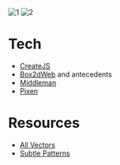 ![1](http://duncanbeevers.com/mazeoid/screenshots/1.png)
![2](http://duncanbeevers.com/mazeoid/screenshots/2.png)

Tech
=
  * [CreateJS](http://www.createjs.com/)
  * [Box2dWeb](https://code.google.com/p/box2dweb/) and antecedents
  * [Middleman](http://middlemanapp.com/)
  * [Pixen](http://pixenapp.com/)

Resources
=
  * [All Vectors](http://www.allvectors.com/)
  * [Subtle Patterns](http://subtlepatterns.com/)
